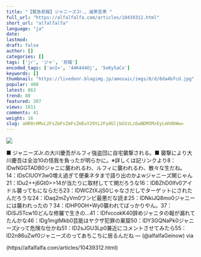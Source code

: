 ```yaml
---
title: "【緊急悲報】ジャニーズJr.、滅茶苦茶 "
full_url: "https://alfalfalfa.com/articles/10439312.html"
short_url: "alfalfalfa"
language: "ja"
date: 
lastmod: 
draft: false
author: []
categories: []
tags: ['jr', 'ジャ', '悲報']
encoded_tags: ['anI=', '44K444Oj', '5oKy5aCx']
keywords: []
thumbnail: "https://livedoor.blogimg.jp/amosaic/imgs/8/d/8da4bfcd.jpg"
popular: 408
latest: 863
trend: 88
featured: 307
views: 1811
comments: 41
weight: 16
slug: aHR0cHMvL2FsZmFsZmFsZmEuY29tL2FydGljbGVzLzEwNDM5MzEyLmh0bWw=
---
```


![](https://livedoor.blogimg.jp/amosaic/imgs/8/d/8da4bfcd.jpg)

■ ジャニーズJr.の大川慶吾がルフィ強盗団に自宅襲撃される。■ 襲撃により大川慶吾は全治10の怪我を負ったが明らかに。※詳しくは記リンクより8：IDwNGGTADB0ジャニに襲われるわ、ルフィに襲われるわ、散々な生だね。14：IDsCIUOY3w0増え過ぎて便乗ネタまで語り出のかよwジャニーズ関じゃん21：IDu2++j6Gt0>>14が当たりに取材してて関だろうな16：IDBZhD0Ifv0アイドル襲ってもにならだろ23：IDWCZtXJjS0じゃなさだしでターゲットにされたんだろうな24：IDaq2mZyVm0ワンピ最悪だな読ま25：IDNkiJQ8mo0ジャニーには襲われったの？34：IDHP0OH+Wy0襲われてばっかりやん。37：IDiSJ5Tcw10どんな修羅で生きの…41：IDfvccokK40辞めジャニタの報が漏れてたんかな46：IDg1mglMkb0芸能はヤクザ犯罪の巣窟50：IDY3GQNaPk0ジャニーズjrって危険な仕かね51：ID2sJGU3Lp0兼近にコメントさせてみたら55：ID2n86uZwf0ジャニーズのってあちこちに居るんだね — (@alfalfaGeinow) via 

(https//alfalfalfa.com/articles/10439312.html)
